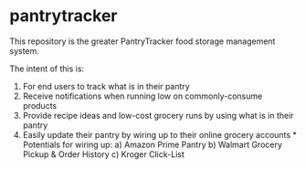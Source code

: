 # pantrytracker
This repository is the greater PantryTracker food storage management system.


The intent of this is:

1) For end users to track what is in their pantry
2) Receive notifications when running low on commonly-consume products
3) Provide recipe ideas and low-cost grocery runs by using what is in their pantry
4) Easily update their pantry by wiring up to their online grocery accounts
        * Potentials for wiring up:
            a) Amazon Prime Pantry
            b) Walmart Grocery Pickup & Order History
            c) Kroger Click-List
